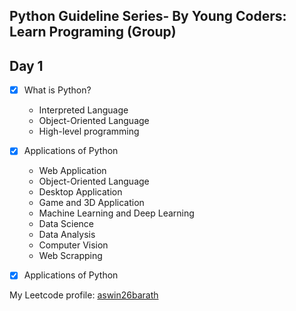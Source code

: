 ## Python Guideline Series- By Young Coders: Learn Programing (Group)

## Day 1

- [x] What is Python?

  - Interpreted Language
  - Object-Oriented Language
  - High-level programming

- [x] Applications of Python
  - Web Application
  - Object-Oriented Language
  - Desktop Application
  - Game and 3D Application
  - Machine Learning and Deep Learning
  - Data Science
  - Data Analysis
  - Computer Vision
  - Web Scrapping
- [x] Applications of Python

My Leetcode profile: [aswin26barath](https://leetcode.com/aswin26barath/)
